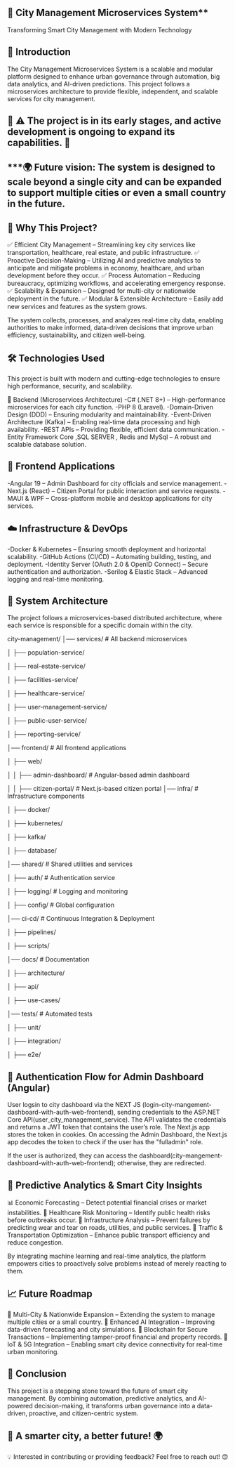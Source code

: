## 🌆 ********City Management Microservices System**********
Transforming Smart City Management with Modern Technology

## 🚀 Introduction
The City Management Microservices System is a scalable and modular platform designed to enhance urban governance through automation, big data analytics, and AI-driven predictions. This project follows a microservices architecture to provide flexible, independent, and scalable services for city management.

## 🚧 ⚠️ The project is in its early stages, and active development is ongoing to expand its capabilities. 🚧


## ***🌍 Future vision: The system is designed to scale beyond a single city and can be expanded to support multiple cities or even a small country in the future.

## 🎯 Why This Project?
✅ Efficient City Management – Streamlining key city services like transportation, healthcare, real estate, and public infrastructure.
✅ Proactive Decision-Making – Utilizing AI and predictive analytics to anticipate and mitigate problems in economy, healthcare, and urban development before they occur.
✅ Process Automation – Reducing bureaucracy, optimizing workflows, and accelerating emergency response.
✅ Scalability & Expansion – Designed for multi-city or nationwide deployment in the future.
✅ Modular & Extensible Architecture – Easily add new services and features as the system grows.

The system collects, processes, and analyzes real-time city data, enabling authorities to make informed, data-driven decisions that improve urban efficiency, sustainability, and citizen well-being.

## 🛠️ Technologies Used
This project is built with modern and cutting-edge technologies to ensure high performance, security, and scalability.

📌 Backend (Microservices Architecture)
-C# (.NET 8+) – High-performance microservices for each city function.
-PHP 8 (Laravel).
-Domain-Driven Design (DDD) – Ensuring modularity and maintainability.
-Event-Driven Architecture (Kafka) – Enabling real-time data processing and high availability.
-REST APIs – Providing flexible, efficient data communication.
-Entity Framework Core ,SQL SERVER , Redis and MySql – A robust and scalable database solution.

## 🎨 Frontend Applications
-Angular 19 – Admin Dashboard for city officials and service management.
-Next.js (React) – Citizen Portal for public interaction and service requests.
-MAUI & WPF – Cross-platform mobile and desktop applications for city services.

## ☁️ Infrastructure & DevOps
-Docker & Kubernetes – Ensuring smooth deployment and horizontal scalability.
-GitHub Actions (CI/CD) – Automating building, testing, and deployment.
-Identity Server (OAuth 2.0 & OpenID Connect) – Secure authentication and authorization.
-Serilog & Elastic Stack – Advanced logging and real-time monitoring.

## 📌 System Architecture
The project follows a microservices-based distributed architecture, where each service is responsible for a specific domain within the city.


city-management/
│── services/           # All backend microservices

│   ├── population-service/

│   ├── real-estate-service/

│   ├── facilities-service/

│   ├── healthcare-service/

│   ├── user-management-service/

│   ├── public-user-service/

│   ├── reporting-service/


│── frontend/           # All frontend applications

│   ├── web/

│   │   ├── admin-dashboard/  # Angular-based admin dashboard

│   │   ├── citizen-portal/   # Next.js-based citizen portal
│── infra/             # Infrastructure components

│   ├── docker/

│   ├── kubernetes/

│   ├── kafka/

│   ├── database/

│── shared/            # Shared utilities and services

│   ├── auth/          # Authentication service

│   ├── logging/       # Logging and monitoring

│   ├── config/        # Global configuration

│── ci-cd/             # Continuous Integration & Deployment

│   ├── pipelines/

│   ├── scripts/

│── docs/              # Documentation

│   ├── architecture/

│   ├── api/

│   ├── use-cases/

│── tests/             # Automated tests

│   ├── unit/

│   ├── integration/

│   ├── e2e/



## 🔐 Authentication Flow for Admin Dashboard (Angular)
User logsin to city dashboard via the NEXT JS (login-city-mangement-dashboard-with-auth-web-frontend), sending credentials to the ASP.NET Core API(user_city_management_service).
The API validates the credentials and returns a JWT token that contains the user’s role.
The Next.js app stores the token in cookies.
On accessing the Admin Dashboard, the Next.js app decodes the token to check if the user has the "fulladmin" role.

If the user is authorized, they can access the dashboard(city-mangement-dashboard-with-auth-web-frontend); otherwise, they are redirected.


## 🔮 Predictive Analytics & Smart City Insights

📊 Economic Forecasting – Detect potential financial crises or market instabilities.
🏥 Healthcare Risk Monitoring – Identify public health risks before outbreaks occur.
🚧 Infrastructure Analysis – Prevent failures by predicting wear and tear on roads, utilities, and public services.
🚦 Traffic & Transportation Optimization – Enhance public transport efficiency and reduce congestion.

By integrating machine learning and real-time analytics, the platform empowers cities to proactively solve problems instead of merely reacting to them.

## 📈 Future Roadmap

🚀 Multi-City & Nationwide Expansion – Extending the system to manage multiple cities or a small country.
🧠 Enhanced AI Integration – Improving data-driven forecasting and city simulations.
🔗 Blockchain for Secure Transactions – Implementing tamper-proof financial and property records.
📡 IoT & 5G Integration – Enabling smart city device connectivity for real-time urban monitoring.

## 📢 Conclusion
This project is a stepping stone toward the future of smart city management. By combining automation, predictive analytics, and AI-powered decision-making, it transforms urban governance into a data-driven, proactive, and citizen-centric system.

## 🚀 A smarter city, a better future! 🌍

💡 Interested in contributing or providing feedback? Feel free to reach out! 😊